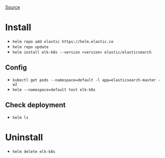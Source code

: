 [Source](https://artifacthub.io/packages/helm/elastic/elasticsearch)

# Install
- `helm repo add elastic https://helm.elastic.co`
- `helm repo update`
- `helm install elk-k8s --version <version> elastic/elasticsearch`

## Config

- `kubectl get pods --namespace=default -l app=elasticsearch-master -w2`
- `helm --namespace=default test elk-k8s`

## Check deployment

- `helm ls`

# Uninstall
- `helm delete elk-k8s`